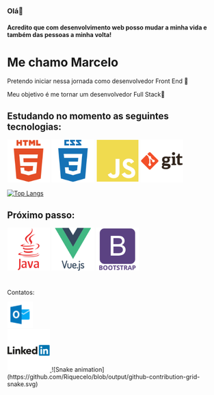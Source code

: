 ### Olá👋 
#### Acredito que com desenvolvimento web posso mudar a minha vida e também das pessoas a minha volta!
# Me chamo Marcelo # 

Pretendo iniciar nessa jornada como desenvolvedor Front End 🚀

Meu objetivo é me tornar um desenvolvedor Full Stack:dart:

## Estudando no momento as seguintes tecnologias: ##
<!-- in your header -->

<img alt="icone HTML5" src="https://raw.githubusercontent.com/devicons/devicon/master/icons/html5/html5-plain-wordmark.svg" heigth='100' width='100'/> <img  alt="icone CSS3" src="https://raw.githubusercontent.com/devicons/devicon/master/icons/css3/css3-plain-wordmark.svg" heigth='100' width='100'/> <img alt="icone JavaScript" src="https://raw.githubusercontent.com/devicons/devicon/master/icons/javascript/javascript-plain.svg" heigth='100' width='100'/> <img alt="icone Git" src="https://raw.githubusercontent.com/devicons/devicon/master/icons/git/git-original-wordmark.svg" heigth='100' width='100'/>

[![Top Langs](https://github-readme-stats.vercel.app/api/top-langs/?username=Riquecelo)](https://github.com/anuraghazra/github-readme-stats)



## Próximo passo: ##
<img src="https://raw.githubusercontent.com/devicons/devicon/master/icons/java/java-plain-wordmark.svg" heigth='100' width='100'/> <img src="https://raw.githubusercontent.com/devicons/devicon/master/icons/vuejs/vuejs-original-wordmark.svg" heigth='100' width='100'/> <img src="https://raw.githubusercontent.com/devicons/devicon/master/icons/bootstrap/bootstrap-plain-wordmark.svg" heigth='100' width='100'/>

#
Contatos:

<a href="mailto:marcelo.has@hotmail.com" target="_blank">
 <img src="https://github.com/Riquecelo/Riquecelo/blob/master/icons8-microsoft-outlook-48.png" heigth='60' width='60'>
</a>        
</br>
<a href="https://www.linkedin.com/in/marcelo-santos-26832a180" target="_blank">
 <img src="https://raw.githubusercontent.com/devicons/devicon/master/icons/linkedin/linkedin-original-wordmark.svg" heigth='100' width='100'/>
<!--[linkedin](https://github.com/Riquecelo/Riquecelo/blob/master/icons8-linkedin-64.png)--> 
</a>
 ![Snake animation](https://github.com/Riquecelo/blob/output/github-contribution-grid-snake.svg)


